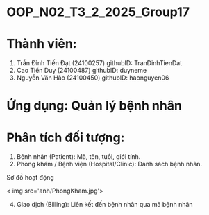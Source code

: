 # OOP_N02_T3_2_2025_Group17


# Thành viên: 
1. Trần Đình Tiến Đạt (24100257) githubID: TranDinhTienDat
2. Cao Tiến Duy (24100487) githubID: duyneme
3. Nguyễn Văn Hào (24100450) githubID: haonguyen06

# Ứng dụng: Quản lý bệnh nhân

# Phân tích đối tượng:
1. Bệnh nhân (Patient): Mã, tên, tuổi, giới tính.
2. Phòng khám / Bệnh viện (Hospital/Clinic): Danh sách bệnh nhân.

  Sơ đồ hoạt động  
  
 < img src='anh/PhongKham.jpg'> 
 
  
4. Giao dịch (Billing): Liên kết đến bệnh nhân qua mã bệnh nhân
